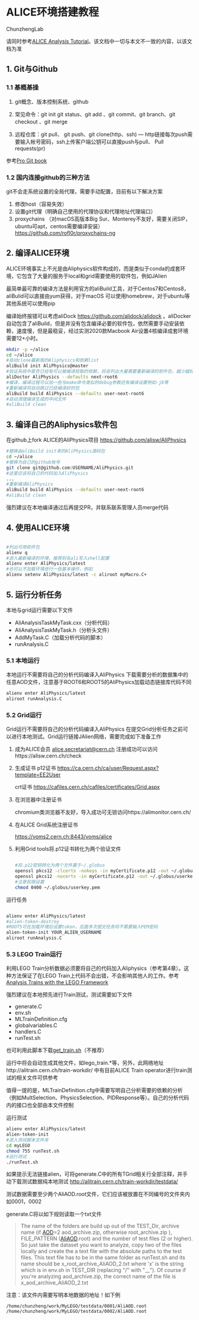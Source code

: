 # ALICE环境搭建教程

ChunzhengLab

请同时参考[ALICE Analysis Tutorial](https://alice-doc.github.io/alice-analysis-tutorial/)。该文档中一切与本文不一致的内容，以该文档为准

## 1. Git与Github

###  1.1 基概基操

1. git概念、版本控制系统、github

2. 常见命令：git init git status、git add 、git commit、git branch、git checkout 、git merge

3. 远程仓库：git pull、 git push、git clone(http、ssh) — http链接每次push需要输入帐号密码，ssh上传客户端公钥可以直接push与pull、 Pull requests(pr)

参考[Pro Git book](https://git-scm.com/book/en/v2)

###  1.2 国内连接github的三种方法

git不会走系统设置的全局代理，需要手动配置，目前有以下解决方案

1. 修改host（容易失效）
2. 设置git代理（明确自己使用的代理协议和代理地址代理端口）
3. proxychains （对macOS高版本Big Sur、Monterey不友好，需要关闭SIP，ubuntu可apt，centos需要编译安装）https://github.com/rofl0r/proxychains-ng


## 2. 编译ALICE环境
ALICE环境事实上不光是由Aliphysics软件构成的，而是类似于conda的成套环境，它包含了大量的服务于local和grid需要使用的软件包，例如JAlien

最简单最可靠的编译方法是利用官方的aliBuild工具，对于Centos7和Centos8，aliBulid可以直接由yum获得，对于macOS 可以使用homebrew，对于ubuntu等其他系统可以使用pip

编译始终报错可以考虑aliDock https://github.com/alidock/alidock 。aliDocker自动包含了aliBuild，但是并没有包含编译必要的软件包，依然需要手动安装依赖，速度慢，但是最稳妥，经过实测2020款Macbook Air设置4核编译成套环境需要12+小时。

```bash
mkdir -p ~/alice
cd ~/alice
#自动clone最新版的Aliphysics和依赖list
aliBuild init AliPhysics@master
#验证系统中是否已经有可以被编译拾取的依赖，将会列出大量需要重新编译的软件包，越少越好，列出的数量太多需要yum/apt update以及预先安装一些依赖
aliDoctor AliPhysics --defaults next-root6
#编译，编译过程可以加一些与make命令类似的debug参数还有编译设置例如-j8等
#重新编译将自动跳过已经编译好的包
aliBuild build AliPhysics --defaults user-next-root6
#自动清理编译生成的中间文件
#aliBuild clean

```


## 3. 编译自己的Aliphysics软件包

在github上fork ALICE的AliPhysics项目 https://github.com/alisw/AliPhysics
```bash
#替换由aliBuild init来的AliPhysics源码包
cd ~/alice
#替换为自己的github帐号
git clone git@github.com:USERNAME/AliPhysics.git
#这里应该将自己的代码加入AliPhysics
...
#重新编译AliPhysics
aliBuild build AliPhysics --defaults user-next-root6
#aliBuild clean
```
强烈建议在本地编译通过后再提交PR，并联系联系管理人员merge代码

## 4. 使用ALICE环境
```bash

#列出可用软件包
alienv q
#进入最新编译的环境，推荐别名ali写入shell配置
alienv enter AliPhysics/latest
#也可以不加载环境进行一些基本操作，例如
alienv setenv AliPhysics/latest -c aliroot myMacro.C+

```

## 5. 运行分析任务
本地与grid运行需要以下文件
- AliAnalysisTaskMyTask.cxx（分析代码）
- AliAnalysisTaskMyTask.h（分析头文件）
- AddMyTask.C（加载分析代码的脚本）
- runAnalysis.C
### 5.1 本地运行
本地运行不需要将自己的分析代码编译入AliPhysics
下载需要分析的数据集中的任意AOD文件，注意基于ROOT6和ROOT5的AliPhysics加载动态链接库代码不同

```bash
alienv enter AliPhysics/latest
aliroot runAnalysis.C
```
### 5.2 Grid运行

Grid运行不需要将自己的分析代码编译入AliPhysics
在提交Grid分析任务之前可以进行本地测试。Grid运行链接JAlien网络，需要完成如下准备工作

1. 成为ALICE会员
   alice.secretariat@cern.ch
   注册成功可以访问https://alisw.cern.ch/check

2. 生成证书
   p12证书 https://ca.cern.ch/ca/user/Request.aspx?template=EE2User

   crt证书 https://cafiles.cern.ch/cafiles/certificates/Grid.aspx
   
3. 在浏览器中注册证书

   chromium类浏览器不友好，导入成功可无锁访问https://alimonitor.cern.ch/

4. 在ALICE Grid系统注册证书

   https://voms2.cern.ch:8443/voms/alice

5. 利用Grid tools将.p12证书转化为两个验证文件

   ```bash
   
   #将.p12密钥转化为两个文件置于~/.globus
   openssl pkcs12 -clcerts -nokeys -in myCertificate.p12 -out ~/.globus/usercert.pem
   openssl pkcs12 -nocerts -in myCertificate.p12 -out ~/.globus/userkey.pem
   #注意权限设置
   chmod 0400 ~/.globus/userkey.pem
   
   ```

运行任务
```bash

alienv enter AliPhysics/latest
#alien-token-destroy
#ROOT5可在加载环境后设置token，后面多次提交任务将不需要输入PEM密码
alien-token-init YOUR_ALIEN_USERNAME
aliroot runAnalysis.C

```
### 5.3 LEGO Train运行

利用LEGO Train分析数据必须要将自己的代码加入Aliphysics（参考第4章）。这种方法保证了在LEGO Train上代码不会出错，不会影响其他人的工作。参考[Analysis Trains with the LEGO Framework](https://twiki.cern.ch/twiki/bin/viewauth/ALICE/AnalysisTrains)

强烈建议在本地预先进行Train测试，测试需要如下文件

- generate.C
- env.sh
- MLTrainDefinition.cfg
- globalvariables.C
- handlers.C
- runTest.sh

也可利用此脚本下载[get_train.sh](https://twiki.cern.ch/twiki/pub/ALICE/AnalysisTrains/get_train.sh)（不推荐）

运行中将会自动生成其他文件，如lego_train.*等，另外，此网络地址http://alitrain.cern.ch/train-workdir/ 中有目前ALICE Train operator进行train测试的相关文件可供参考

值得一提的是，MLTrainDefinition.cfg中需要写明自己分析需要的依赖的分析（例如MultSelection、PhysicsSelection、PIDResponse等）。自己的分析代码内的接口也全部由本文件控制


运行测试

```bash
alienv enter AliPhysics/latest
alien-token-init
#进入测试脚本文件夹
cd myLEGO
chmod 755 runTest.sh
#运行测试
./runTest.sh
```

如果提示无法链接alien，可将generate.C中的所有TGrid相关行全部注释，并手动下载测试数据纯本地测试 http://alitrain.cern.ch/train-workdir/testdata/

测试数据需要至少两个AliAOD.root文件，它们应该被放置在不同编号的文件夹内如0001，0002

generate.C将以如下规则读取一个txt文件

> The name of the folders are build up out of the TEST_Dir, archive name (if [AOD](https://twiki.cern.ch/twiki/bin/view/ALICE/AOD)=2 aod_archive.zip, otherwise root_archive.zip ), FILE_PATTERN ([AliAOD](https://twiki.cern.ch/twiki/bin/edit/ALICE/AliAOD?topicparent=ALICE.AnalysisTrains;nowysiwyg=1).root) and the number of test files (2 or higher). So just take the dataset  you want to analyze, copy two of the files locally and create the a text file with the absolute paths to the test files. This text file has to  be in the same folder as runTest.sh and its name should be  x_root_archive_AliAOD_2.txt where 'x' is the string which is in env.sh  in TEST_DIR (replacing "/" with "__"). Of course if you're analyzing  aod_archive.zip, the correct name of the file is  x_aod_archive_AliAOD_2.txt

注意：该文件内需要写明本地数据的地址！如下例

```
/home/chunzheng/work/MyLEGO/testdata/0001/AliAOD.root
/home/chunzheng/work/MyLEGO/testdata/0002/AliAOD.root
```







